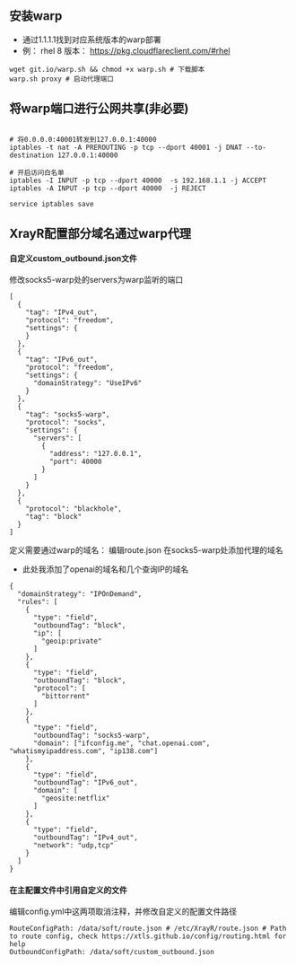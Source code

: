
## 安装warp  
- 通过1.1.1.1找到对应系统版本的warp部署  
- 例： rhel 8 版本： https://pkg.cloudflareclient.com/#rhel
```
wget git.io/warp.sh && chmod +x warp.sh # 下载脚本
warp.sh proxy # 启动代理端口
```


## 将warp端口进行公网共享(非必要)
```

# 将0.0.0.0:40001转发到127.0.0.1:40000
iptables -t nat -A PREROUTING -p tcp --dport 40001 -j DNAT --to-destination 127.0.0.1:40000

# 开启访问白名单
iptables -I INPUT -p tcp --dport 40000  -s 192.168.1.1 -j ACCEPT
iptables -A INPUT -p tcp --dport 40000  -j REJECT

service iptables save
```

## XrayR配置部分域名通过warp代理

#### 自定义custom_outbound.json文件

修改socks5-warp处的servers为warp监听的端口  
```
[
  {
    "tag": "IPv4_out",
    "protocol": "freedom",
    "settings": {
    }
  },
  {
    "tag": "IPv6_out",
    "protocol": "freedom",
    "settings": {
      "domainStrategy": "UseIPv6"
    }
  },
  {
    "tag": "socks5-warp",
    "protocol": "socks",
    "settings": {
      "servers": [
        {
          "address": "127.0.0.1",
          "port": 40000
        }
      ]
    }
  },
  {
    "protocol": "blackhole",
    "tag": "block"
  }
]
```


定义需要通过warp的域名： 编辑route.json 在socks5-warp处添加代理的域名  
- 此处我添加了openai的域名和几个查询IP的域名  

```
{
  "domainStrategy": "IPOnDemand",
  "rules": [
    {
      "type": "field",
      "outboundTag": "block",
      "ip": [
        "geoip:private"
      ]
    },
    {
      "type": "field",
      "outboundTag": "block",
      "protocol": [
        "bittorrent"
      ]
    },
    {
      "type": "field",
      "outboundTag": "socks5-warp",
      "domain": ["ifconfig.me", "chat.openai.com", "whatismyipaddress.com", "ip138.com"]
    },
    {
      "type": "field",
      "outboundTag": "IPv6_out",
      "domain": [
        "geosite:netflix"
      ]
    },
    {
      "type": "field",
      "outboundTag": "IPv4_out",
      "network": "udp,tcp"
    }
  ]
}
```

#### 在主配置文件中引用自定义的文件

编辑config.yml中这两项取消注释，并修改自定义的配置文件路径
```
RouteConfigPath: /data/soft/route.json # /etc/XrayR/route.json # Path to route config, check https://xtls.github.io/config/routing.html for help
OutboundConfigPath: /data/soft/custom_outbound.json
```



